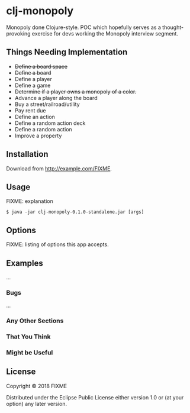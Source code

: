 # clj-monopoly

Monopoly done Clojure-style.  POC which hopefully serves as a thought-provoking exercise for devs working the Monopoly interview segment.

## Things Needing Implementation

- <del>Define a board space</del>
- <del>Define a board</del>
- Define a player
- Define a game
- <del>Determine if a player owns a monopoly of a color.</del>
- Advance a player along the board
- Buy a street/railroad/utility
- Pay rent due
- Define an action
- Define a random action deck
- Define a random action
- Improve a property



## Installation

Download from http://example.com/FIXME.

## Usage

FIXME: explanation

    $ java -jar clj-monopoly-0.1.0-standalone.jar [args]

## Options

FIXME: listing of options this app accepts.

## Examples

...

### Bugs

...

### Any Other Sections
### That You Think
### Might be Useful

## License

Copyright © 2018 FIXME

Distributed under the Eclipse Public License either version 1.0 or (at
your option) any later version.
